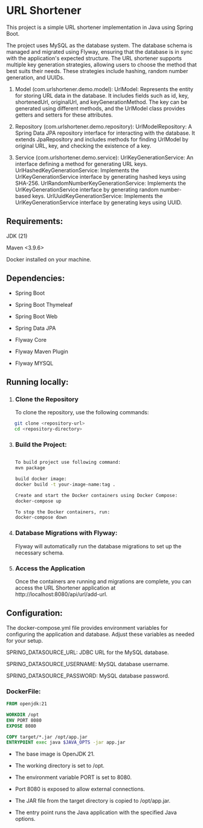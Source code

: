 # URL Shortener 
This project is a simple URL shortener implementation in Java using Spring Boot.

The project uses MySQL as the database system. The database schema is managed and migrated using Flyway, ensuring that the database is in sync with the application's expected structure.
The URL shortener supports multiple key generation strategies, allowing users to choose the method that best suits their needs. These strategies include hashing, random number generation, and UUIDs.

1. Model (com.urlshortener.demo.model):
   UrlModel: Represents the entity for storing URL data in the database. It includes fields such as id, key, shortenedUrl, originalUrl, and keyGenerationMethod. The key can be generated using different methods, and the UrlModel class provides getters and setters 
   for these attributes.
   
2. Repository (com.urlshortener.demo.repository):
   UrlModelRepository: A Spring Data JPA repository interface for interacting with the database. It extends JpaRepository and includes methods for finding UrlModel by original URL, key, and checking the existence of a key.

3. Service (com.urlshortener.demo.service):
   UrlKeyGenerationService: An interface defining a method for generating URL keys.
   UrlHashedKeyGenerationService: Implements the UrlKeyGenerationService interface by generating hashed keys using SHA-256.
   UrlRandomNumberKeyGenerationService: Implements the UrlKeyGenerationService interface by generating random number-based keys.
   UrlUuidKeyGenerationService: Implements the UrlKeyGenerationService interface by generating keys using UUID.

## Requirements:

JDK (21)

Maven <3.9.6>

Docker installed on your machine.


## Dependencies:

- Spring Boot 

- Spring Boot Thymeleaf

- Spring Boot Web

- Spring Data JPA

- Flyway Core 

- Flyway Maven Plugin 

- Flyway MYSQL 


## Running locally:

1. ### Clone the Repository

   To clone the repository, use the following commands:

```bash
   git clone <repository-url>
   cd <repository-directory>
```


3. ### **Build the Project:**
   ```bash
   
   To build project use following command:
   mvn package
   
   build docker image:
   docker build -t your-image-name:tag .

   Create and start the Docker containers using Docker Compose:
   docker-compose up

   To stop the Docker containers, run:
   docker-compose down

4. ### Database Migrations with Flyway:
   Flyway will automatically run the database migrations to set up the necessary schema.

5. ### Access the Application
   Once the containers are running and migrations are complete, you can access the URL Shortener application at http://localhost:8080/api/url/add-url.

## Configuration:

The docker-compose.yml file provides environment variables for configuring the application and database. Adjust these variables as needed for your setup.

SPRING_DATASOURCE_URL: JDBC URL for the MySQL database.

SPRING_DATASOURCE_USERNAME: MySQL database username.

SPRING_DATASOURCE_PASSWORD: MySQL database password.

### DockerFile:
```Dockerfile
FROM openjdk:21

WORKDIR /opt
ENV PORT 8080
EXPOSE 8080

COPY target/*.jar /opt/app.jar
ENTRYPOINT exec java $JAVA_OPTS -jar app.jar
```

- The base image is OpenJDK 21.

- The working directory is set to /opt.

- The environment variable PORT is set to 8080.

- Port 8080 is exposed to allow external connections.

- The JAR file from the target directory is copied to /opt/app.jar.

- The entry point runs the Java application with the specified Java options.
   

